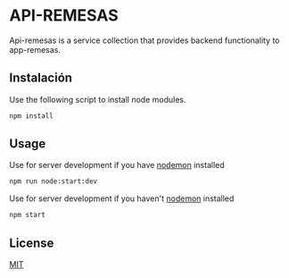 # API-REMESAS

Api-remesas is a service collection that provides backend functionality to app-remesas.

## Instalación

Use the following script to install node modules.

```bash
npm install
```

## Usage

Use for server development if you have [nodemon](https://www.npmjs.com/package/nodemon) installed

```bash
npm run node:start:dev
```

Use for server development if you haven't [nodemon](https://www.npmjs.com/package/nodemon) installed

```bash
npm start
```

## License
[MIT](https://choosealicense.com/licenses/mit/)
